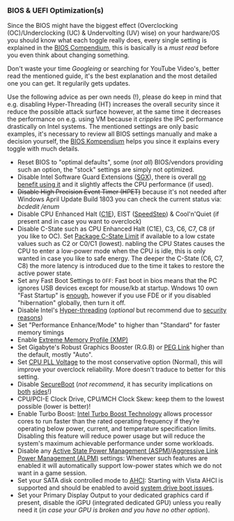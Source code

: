 ### BIOS & UEFI Optimization(s)

Since the BIOS might have the biggest effect (Overclocking (OC)/Underclocking (UC) & Undervolting (UV) wise) on your hardware/OS you should know what each toggle really does, every single setting is explained in the [BIOS Compendium](http://www.bios-info.de/download/dlkomp.htm), this is basically is a _must read_ before you even think about changing something. 

Don't waste your time _Googleing_ or searching for YouTube Video's, better read the mentioned guide, it's the best explanation and the most detailed one you can get. It regularily gets updates.

Use the following advice as per own needs (!), please do keep in mind that e.g. disabling Hyper-Threading (HT) increases the overall security since it reduce the possible attack surface however, at the same time it decreases the performance on e.g. using VM because it _cripples_ the IPC performance drastically on Intel systems. The mentioned settings are only basic examples, it's necessary to review all BIOS settings manually and make a decision yourself, the [BIOS Kompendium](http://www.bios-info.de) helps you since it explains every toggle with much details. 

* Reset BIOS to "optimal defaults", some (_not all_) BIOS/vendors providing such an option, the "stock" settings are simply not optimized. 
* Disable Intel Software Guard Extensions ([SGX](https://www.theregister.co.uk/2019/02/12/intel_sgx_hacked/)), there is overall [no benefit using it](https://arxiv.org/abs/1902.03256) and it slightly affects the CPU performance (if used). 
* ~~Disable High Precision Event Timer (HPET)~~ because it's not needed after Windows April Update Build 1803 you can check the current status via: _bcdedit /enum_
* Disable CPU Enhanced Halt ([C1E](https://en.wikipedia.org/wiki/Advanced_Configuration_and_Power_Interface#Processor_states)), EIST ([SpeedStep](https://en.wikipedia.org/wiki/SpeedStep)) & Cool'n'Quiet (if present and in case you want to overclock)
* Disable C-State such as CPU Enhanced Halt (C1E), C3, C6, C7, C8 (if you like to OC). Set [Package C-State Limit](https://www.spec.org/cpu2006/flags/Lenovo-Platform-Settings-V1.2-HSW-revA.html) if available to a low cstate values such as C2 or C0/C1 (lowest). nabling the CPU States causes the CPU to enter a low-power mode when the CPU is idle, this is only wanted in case you like to safe energy. The deeper the C-State (C6, C7, C8) the more latency is introduced due to the time it takes to restore the active power state.
* Set any Fast Boot Settings to `OFF`: Fast boot in bios means that the PC ignores USB devices except for mouse/kb at startup. Wndows 10 own "Fast Startup" is [enough](https://www.howtogeek.com/243901/the-pros-and-cons-of-windows-10s-fast-startup-mode/), however if you use FDE or if you disabled "hibernation" globally, then turn it off. 
* Disable Intel's [Hyper-threading](https://en.wikipedia.org/wiki/Hyper-threading) (_optional_ but recommend due to [security reasons](https://www.extremetech.com/computing/276138-is-hyper-threading-a-fundamental-security-risk))
* Set "Performance Enhance/Mode" to higher than "Standard" for faster memory timings
* Enable [Extreme Memory Profile (XMP)](https://en.wikipedia.org/wiki/Serial_presence_detect#XMP)
* Set Gigabyte's Robust Graphics Booster (R.G.B) or [PEG Link](https://en.wikipedia.org/wiki/PEG_Link_Mode) higher than the default, mostly "Auto".
* Set [CPU PLL Voltage](https://www.overclock.net/t/1189242/sandy-bridge-e-overclocking-guide-walk-through-explanations-and-support-for-all-x79-overclockers) to the most conservative option (Normal), this will improve your overclock reliability. More doesn't traduce to better for this setting.
* Disable [SecureBoot](https://en.wikipedia.org/wiki/Unified_Extensible_Firmware_Interface#Secure_boot) (_not recommend_, it has security implications on [both](https://www.securityweek.com/secure-boot-vulnerability-exposes-windows-devices-attacks) [sides](https://docs.microsoft.com/en-us/windows-hardware/design/device-experiences/oem-secure-boot)!)
* CPU/PCI-E Clock Drive, CPU/MCH Clock Skew: keep them to the lowest possible (lower is better)!
* Enable Turbo Boost: [Intel Turbo Boost Technology](https://en.wikipedia.org/wiki/Intel_Turbo_Boost) allows processor cores to run faster than the rated operating frequency if they’re operating below power, current, and temperature specification limits. Disabling this feature will reduce power usage but will reduce the system's maximum achievable performance under some workloads.
* Disable any [Active State Power Management (ASPM)](https://en.wikipedia.org/wiki/Active_State_Power_Management)/[Aggressive Link Power Management (ALPM)](https://en.wikipedia.org/wiki/Aggressive_Link_Power_Management) settings: Whenever such features are enabled it will automatically support low-power states which we do not want in a game session.
* Set your SATA disk controlled mode to [AHCI](https://en.wikipedia.org/wiki/Advanced_Host_Controller_Interface): Starting with Vista AHCI is supported and should be enabled to avoid [system drive boot issues](https://en.wikipedia.org/wiki/Advanced_Host_Controller_Interface#System_drive_boot_issues).
* Set your Primary Display Output to your dedicated graphics card if present, disable the iGPU (integrated dedicated GPU) unless you really need it (_in case your GPU is broken and you have no other option_).
